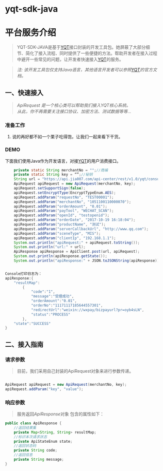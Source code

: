 # yqt-sdk-java
# 平台服务介绍

> YQT-SDK-JAVA是基于[YQT](http://doc.jia007.com)接口封装的开发工具包。她屏蔽了大部分细节、简化了接入流程、同时提供了一些便捷的方法。帮助开发者在接入过程中避开一些常见的问题，让开发者快速接入[YQT](http://doc.jia007.com)的服务。

> *注: 该开发工具包仅支持Java语言，其他语言开发者可以参照[YQT](http://doc.jia007.com)的官方文档。*

## 一、快速接入

> *ApiRequest 是一个核心类可以帮助我们接入YQT核心系统。  
> 从此，你不再需要关注接口协议、加密方法、测试数据等等...*

### 准备工作

1. 说的再好都不如一个栗子吃得饱，让我们一起来看下干货。

### DEMO 

下面我们使用Java作为开发语言，对接[YQT](http://doc.jia007.com)的用户消费接口。

```java
    private static String merchantNo = "";//商编
    private static String key = “”;//秘钥
    String url = "https://api.jia007.com/api-center/rest/v1.0/yqt/consume";
    ApiRequest apiRequest = new ApiRequest(merchantNo, key);
    apiRequest.setSupportSign(false);
    apiRequest.setEncryptType(EncryptTypeEnum.AES);
    apiRequest.addParam("requestNo", "TEST00001");
    apiRequest.addParam("merchantNo", "1051100110000070");
    apiRequest.addParam("orderAmount", "0.01");
    apiRequest.addParam("payTool", "WECHAT_SCAN");
    apiRequest.addParam("openId", "testopenid");
    apiRequest.addParam("orderDate", "2017-10-19 16:18:04");
    apiRequest.addParam("productName", "测试");
    apiRequest.addParam("serverCallbackUrl", "http://www.qq.com");
    apiRequest.addParam("sceneType", "MIS");
    apiRequest.addParam("clientIp", "192.168.1.1");
    System.out.println("apiRequest:" + apiRequest.toString());
    System.out.println("url:" + url);
    ApiResponse apiResponse = ApiClient.post(url, apiRequest);
    System.out.println(apiResponse.getState());
    System.out.println("apiResponse:" + JSON.toJSONString(apiResponse));


Console打印日志为：
apiResponse:{
    "resultMap":
        {
            "code":"1",
            "message":"受理成功",
            "orderAmount":"0.01",
            "orderNo":"11171117185644557301",
            "redirectUrl":"weixin://wxpay/bizpayurl?pr=oyb4sLN",
            "status":"PROCESS"
        },
    "state":"SUCCESS"
}

```

## 二、接入指南

### 请求参数

> 目前，我们采用自己封装的ApiRequest对象来进行参数传递。

```java

ApiRequest apiRequest = new ApiRequest(merchantNo, key);
apiRequest.addParam("key", "value");
```

### 响应参数

> 服务返回*ApiResponse*对象 包含的属性如下：

```java
public class ApiResponse {
    //返回结果集
    private Map<String, String> resultMap;
    //标识本次请求状态
    private ApiStateEnum state;
    //返回状态码
    private String code;
    //返回信息
    private String message;
}
```

